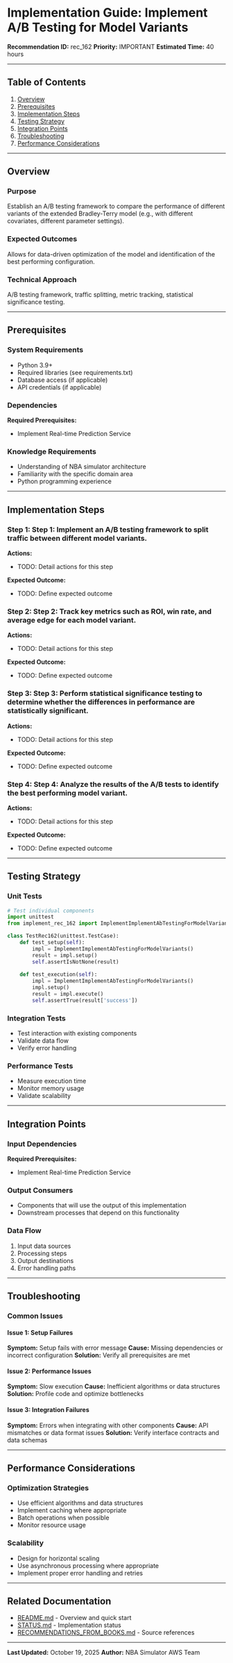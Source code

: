 # Implementation Guide: Implement A/B Testing for Model Variants

**Recommendation ID:** rec_162
**Priority:** IMPORTANT
**Estimated Time:** 40 hours

---

## Table of Contents

1. [Overview](#overview)
2. [Prerequisites](#prerequisites)
3. [Implementation Steps](#implementation-steps)
4. [Testing Strategy](#testing-strategy)
5. [Integration Points](#integration-points)
6. [Troubleshooting](#troubleshooting)
7. [Performance Considerations](#performance-considerations)

---

## Overview

### Purpose

Establish an A/B testing framework to compare the performance of different variants of the extended Bradley-Terry model (e.g., with different covariates, different parameter settings).

### Expected Outcomes

Allows for data-driven optimization of the model and identification of the best performing configuration.

### Technical Approach

A/B testing framework, traffic splitting, metric tracking, statistical significance testing.

---

## Prerequisites

### System Requirements

- Python 3.9+
- Required libraries (see requirements.txt)
- Database access (if applicable)
- API credentials (if applicable)

### Dependencies

**Required Prerequisites:**

- Implement Real-time Prediction Service


### Knowledge Requirements

- Understanding of NBA simulator architecture
- Familiarity with the specific domain area
- Python programming experience

---

## Implementation Steps

### Step 1: Step 1: Implement an A/B testing framework to split traffic between different model variants.

**Actions:**
- TODO: Detail actions for this step

**Expected Outcome:**
- TODO: Define expected outcome

### Step 2: Step 2: Track key metrics such as ROI, win rate, and average edge for each model variant.

**Actions:**
- TODO: Detail actions for this step

**Expected Outcome:**
- TODO: Define expected outcome

### Step 3: Step 3: Perform statistical significance testing to determine whether the differences in performance are statistically significant.

**Actions:**
- TODO: Detail actions for this step

**Expected Outcome:**
- TODO: Define expected outcome

### Step 4: Step 4: Analyze the results of the A/B tests to identify the best performing model variant.

**Actions:**
- TODO: Detail actions for this step

**Expected Outcome:**
- TODO: Define expected outcome



---

## Testing Strategy

### Unit Tests

```python
# Test individual components
import unittest
from implement_rec_162 import ImplementImplementAbTestingForModelVariants

class TestRec162(unittest.TestCase):
    def test_setup(self):
        impl = ImplementImplementAbTestingForModelVariants()
        result = impl.setup()
        self.assertIsNotNone(result)
    
    def test_execution(self):
        impl = ImplementImplementAbTestingForModelVariants()
        impl.setup()
        result = impl.execute()
        self.assertTrue(result['success'])
```

### Integration Tests

- Test interaction with existing components
- Validate data flow
- Verify error handling

### Performance Tests

- Measure execution time
- Monitor memory usage
- Validate scalability

---

## Integration Points

### Input Dependencies

**Required Prerequisites:**

- Implement Real-time Prediction Service


### Output Consumers

- Components that will use the output of this implementation
- Downstream processes that depend on this functionality

### Data Flow

1. Input data sources
2. Processing steps
3. Output destinations
4. Error handling paths

---

## Troubleshooting

### Common Issues

#### Issue 1: Setup Failures

**Symptom:** Setup fails with error message
**Cause:** Missing dependencies or incorrect configuration
**Solution:** Verify all prerequisites are met

#### Issue 2: Performance Issues

**Symptom:** Slow execution
**Cause:** Inefficient algorithms or data structures
**Solution:** Profile code and optimize bottlenecks

#### Issue 3: Integration Failures

**Symptom:** Errors when integrating with other components
**Cause:** API mismatches or data format issues
**Solution:** Verify interface contracts and data schemas

---

## Performance Considerations

### Optimization Strategies

- Use efficient algorithms and data structures
- Implement caching where appropriate
- Batch operations when possible
- Monitor resource usage

### Scalability

- Design for horizontal scaling
- Use asynchronous processing where appropriate
- Implement proper error handling and retries

---

## Related Documentation

- [README.md](README.md) - Overview and quick start
- [STATUS.md](STATUS.md) - Implementation status
- [RECOMMENDATIONS_FROM_BOOKS.md](RECOMMENDATIONS_FROM_BOOKS.md) - Source references

---

**Last Updated:** October 19, 2025
**Author:** NBA Simulator AWS Team
